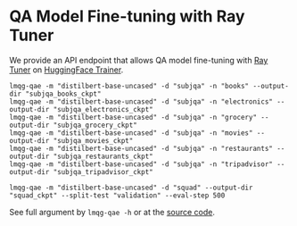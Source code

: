 # QA Model Fine-tuning with Ray Tuner
We provide an API endpoint that allows QA model fine-tuning with [Ray Tuner](https://docs.ray.io/en/latest/tune/index.html) on [HuggingFace Trainer](https://huggingface.co/docs/transformers/main_classes/trainer).

```shell
lmqg-qae -m "distilbert-base-uncased" -d "subjqa" -n "books" --output-dir "subjqa_books_ckpt"
lmqg-qae -m "distilbert-base-uncased" -d "subjqa" -n "electronics" --output-dir "subjqa_electronics_ckpt"
lmqg-qae -m "distilbert-base-uncased" -d "subjqa" -n "grocery" --output-dir "subjqa_grocery_ckpt"
lmqg-qae -m "distilbert-base-uncased" -d "subjqa" -n "movies" --output-dir "subjqa_movies_ckpt"
lmqg-qae -m "distilbert-base-uncased" -d "subjqa" -n "restaurants" --output-dir "subjqa_restaurants_ckpt"
lmqg-qae -m "distilbert-base-uncased" -d "subjqa" -n "tripadvisor" --output-dir "subjqa_tripadvisor_ckpt"

lmqg-qae -m "distilbert-base-uncased" -d "squad" --output-dir "squad_ckpt" --split-test "validation" --eval-step 500
```

See full argument by `lmqg-qae -h` or at the [source code](https://github.com/asahi417/lm-question-generation/blob/master/lmqg/qa_evaluation_tool/run_qa.py).
